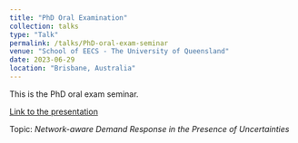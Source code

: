 ```yaml
---
title: "PhD Oral Examination"
collection: talks
type: "Talk"
permalink: /talks/PhD-oral-exam-seminar
venue: "School of EECS - The University of Queensland"
date: 2023-06-29
location: "Brisbane, Australia"
---
```


This is the PhD oral exam seminar. 

[Link to the presentation](https://gayanlanke.github.io/files/phd-oral-exam-2023-presentation.pdf)

Topic: *Network-aware Demand Response in the Presence of Uncertainties*
